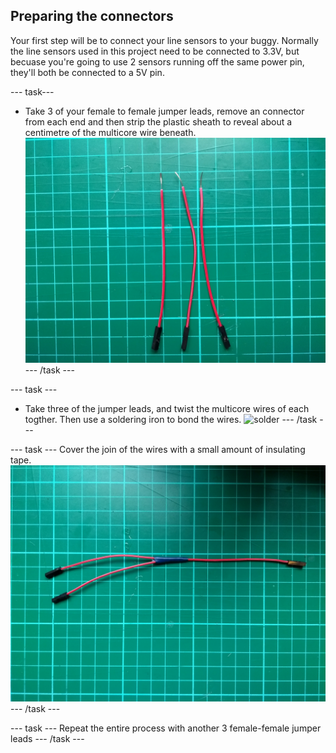 ## Preparing the connectors

Your first step will be to connect your line sensors to your buggy. Normally the line sensors used in this project need to be connected to 3.3V, but becuase you're going to use 2 sensors running off the same power pin, they'll both be connected to a 5V pin.

--- task---
- Take 3 of your female to female jumper leads, remove an connector from each end and then strip the plastic sheath to reveal about a centimetre of the multicore wire beneath.
![stripped](images/stripped.jpg)
--- /task ---

--- task ---
- Take three of the jumper leads, and twist the multicore wires of each togther. Then use a soldering iron to bond the wires.
![solder](images/solder.gif)
--- /task ---

--- task ---
Cover the join of the wires with a small amount of insulating tape.
![soldered](images/soldered.jpg)
--- /task ---

--- task ---
Repeat the entire process with another 3 female-female jumper leads
--- /task ---
